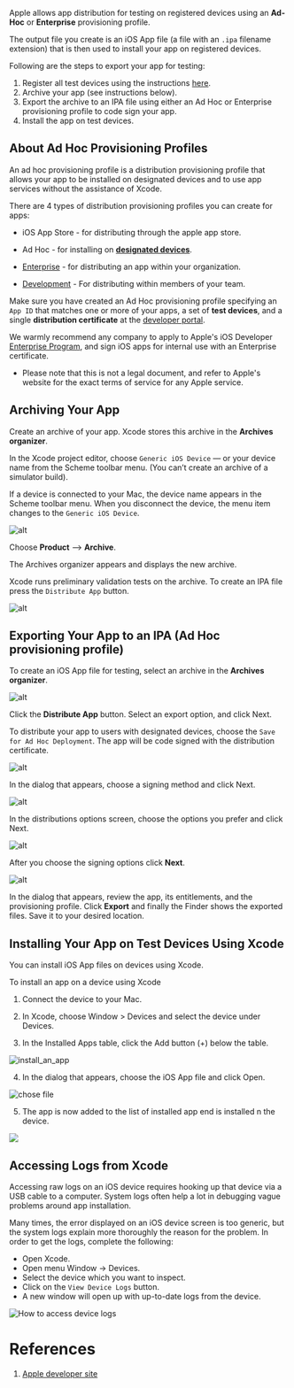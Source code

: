 Apple allows app distribution for testing on registered devices using an **Ad-Hoc** or **Enterprise** provisioning profile. 

The output file you create is an iOS App file (a file with an `.ipa` filename extension) that is then used to install your app on registered devices.

Following are the steps to export your app for testing:

1. Register all test devices using the instructions <a href="https://docs.testfairy.com/Testers/Registering_Your_iOS_Device_UDID_Number.html" target="_blank">here</a>.
2. Archive your app (see instructions below).
3. Export the archive to an IPA file using either an Ad Hoc or Enterprise provisioning profile to code sign your app.
4. Install the app on test devices.

## About Ad Hoc Provisioning Profiles

An ad hoc provisioning profile is a distribution provisioning profile that allows your app to be installed on designated devices and to use app services without the assistance of Xcode. 

There are 4 types of distribution provisioning profiles you can create for apps:
  
  
  - iOS App Store - for distributing through the apple app store.
  
  - Ad Hoc - for installing on **[designated devices](https://docs.testfairy.com/iOS_SDK/Adding_UDIDs_to_iOS_development_profile.html)**.
  
  - <a href="https://developer.apple.com/programs/enterprise/" target="_blank">Enterprise</a> - for distributing an app within your organization.
  
  - <a href="https://developer.apple.com/support/certificates/" target="_blank">Development</a> - For distributing within members of your team.
  

Make sure you have created an Ad Hoc provisioning profile specifying an `App ID` that matches one or more of your apps, a set of **test devices**, and a single **distribution certificate** at the [developer portal](https://idmsa.apple.com/IDMSWebAuth/login?&appIdKey=891bd3417a7776362562d2197f89480a8547b108fd934911bcbea0110d07f757&path=%2F%2Fmembercenter%2Findex.action).

We warmly recommend any company to apply to Apple's iOS Developer [Enterprise Program](https://developer.apple.com/programs/enterprise/), and sign iOS apps for internal use with an Enterprise certificate. 
* Please note that this is not a legal document, and refer to Apple's website for the exact terms of service for any Apple service.


## Archiving Your App

Create an archive of your app. Xcode stores this archive in the **Archives organizer**.

In the Xcode project editor, choose `Generic iOS Device` — or your device name from the Scheme toolbar menu. (You can’t create an archive of a simulator build).

If a device is connected to your Mac, the device name appears in the Scheme toolbar menu. When you disconnect the device, the menu item changes to the `Generic iOS Device`.

![alt](../../img/ios/export_ipa/01_device.png)

Choose **Product** --> **Archive**.

The Archives organizer appears and displays the new archive. 

Xcode runs preliminary validation tests on the archive. To create an IPA file press the `Distribute App` button.

![alt](../../img/ios/export_ipa/02_archive.png)

## Exporting Your App to an IPA (**Ad Hoc** provisioning profile)

To create an iOS App file for testing, select an archive in the **Archives organizer**.

![alt](../../img/ios/export_ipa/03_archive_organizer.png)

Click the **Distribute App** button. Select an export option, and click Next.

To distribute your app to users with designated devices, choose the  `Save for Ad Hoc Deployment`. The app will be code signed with the distribution certificate.

![alt](../../img/ios/export_ipa/04_select_dist_method.png)

In the dialog that appears, choose a signing method and click Next.

![alt](../../img/ios/export_ipa/05_export_choose_options.png)

In the distributions options screen, choose the options you prefer and click Next.

![alt](../../img/ios/export_ipa/055_export_choose_signing_options.png)

After you choose the signing options click **Next**.

![alt](../../img/ios/export_ipa/06_export_to_file.png)

In the dialog that appears, review the app, its entitlements, and the provisioning profile.
Click **Export** and finally the Finder shows the exported files. Save it to your desired location.

## Installing Your App on Test Devices Using Xcode

You can install iOS App files on devices using Xcode.

To install an app on a device using Xcode

1. Connect the device to your Mac.

2. In Xcode, choose Window > Devices and select the device under Devices.

3. In the Installed Apps table, click the Add button (+) below the table.

 ![install_an_app](/img/ios/export_ipa/device-and-install.png)

4. In the dialog that appears, choose the iOS App file and click Open.

 ![chose file](/img/ios/export_ipa/choose-ipa-file.png)

5. The app is now added to the list of installed app end is installed n the device.

 ![](/img/ios/export_ipa/app-is-installed.png)

##  <a name="xcode-system-logs"></a>Accessing Logs from Xcode

Accessing raw logs on an iOS device requires hooking up that device via a USB cable to a computer. System logs often help a lot in debugging vague problems around app installation.

Many times, the error displayed on an iOS device screen is too generic, but the system logs explain more thoroughly the reason for the problem. In order to get the logs, complete the following:

* Open Xcode.
* Open menu Window -> Devices.
* Select the device which you want to inspect.
* Click on the `View Device Logs` button.
* A new window will open up with up-to-date logs from the device.

![How to access device logs](/img/ios/export_ipa/view-device-logs.png)

# References

1. [Apple developer site](https://developer.apple.com/library/ios/documentation/IDEs/Conceptual/AppDistributionGuide/TestingYouriOSApp/TestingYouriOSApp.html)


